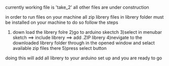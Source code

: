 currently working file is 'take_2'
all other files are under construction 

in order to run files on your machine all zip librery files in librery folder must be installed on your machine
to do so follow the steps
1) down load the librery folre 
2)go to arduino skectch
3)select in menubar sketch ==> include librery ==> add .ZIP librery
4)nevigate to the downloaded librery folder through in the opened window and selact available zip files there 
5)press select button

doing this will add all librery to your arduino set up and you are ready to go
